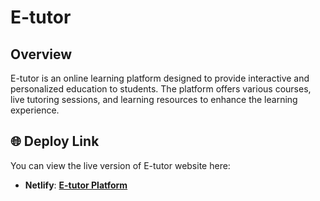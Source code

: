 # E-tutor

## Overview
E-tutor is an online learning platform designed to provide interactive and personalized education to students. The platform offers various courses, live tutoring sessions, and learning resources to enhance the learning experience.

## 🌐 Deploy Link

You can view the live version of E-tutor website here:  
- **Netlify**: <a href="https://etutor-platform.netlify.app/" target="_blank" rel="noopener noreferrer">**E-tutor Platform**</a>

